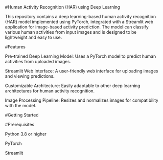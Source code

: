 #Human Activity Recognition (HAR) using Deep Learning

This repository contains a deep learning-based human activity recognition (HAR) model implemented using PyTorch, integrated with a Streamlit web application for image-based activity prediction. The model can classify various human activities from input images and is designed to be lightweight and easy to use.

#Features

Pre-trained Deep Learning Model: Uses a PyTorch model to predict human activities from uploaded images.

Streamlit Web Interface: A user-friendly web interface for uploading images and viewing predictions.

Customizable Architecture: Easily adaptable to other deep learning architectures for human activity recognition.

Image Processing Pipeline: Resizes and normalizes images for compatibility with the model.

#Getting Started

#Prerequisites

Python 3.8 or higher

PyTorch

Streamlit

